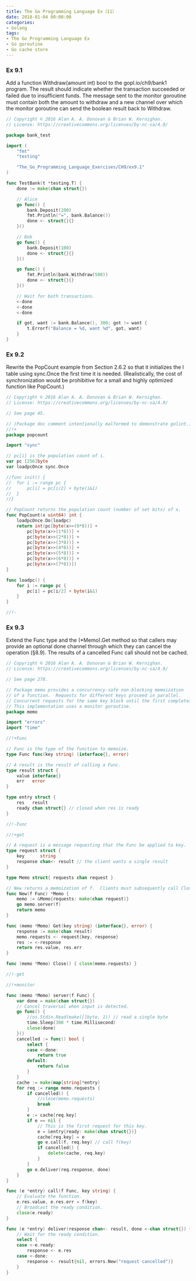 ```yaml
---
title: The Go Programming Language Ex（11）
date: 2018-01-04 00:00:00
categories:
- Golang
tags:
- The Go Programming Language Ex
- Go goroutine
- Go cache store
---
```


### Ex 9.1

Add a function Withdraw(amount int) bool to the gopl.io/ch9/bank1 program. The result should indicate whether the transaction succeeded or failed due to insufﬁcient funds. The message sent to the monitor goroutine must contain both the amount to withdraw and a new channel over which the monitor goroutine can send the boolean result back to Withdraw.

<!-- more -->

```go
// Copyright © 2016 Alan A. A. Donovan & Brian W. Kernighan.
// License: https://creativecommons.org/licenses/by-nc-sa/4.0/

package bank_test

import (
	"fmt"
	"testing"

	"The_Go_Programming_Language_Exercises/CH9/ex9.1"
)

func TestBank(t *testing.T) {
	done := make(chan struct{})

	// Alice
	go func() {
		bank.Deposit(200)
		fmt.Println("=", bank.Balance())
		done <- struct{}{}
	}()

	// Bob
	go func() {
		bank.Deposit(100)
		done <- struct{}{}
	}()

	go func() {
		fmt.Println(bank.Withdraw(500))
		done <- struct{}{}
	}()

	// Wait for both transactions.
	<-done
	<-done
	<-done

	if got, want := bank.Balance(), 300; got != want {
		t.Errorf("Balance = %d, want %d", got, want)
	}
}
```

### Ex 9.2

Rewrite the PopCount example from Section 2.6.2 so that it initializes the l table using sync.Once the ﬁrst time it is needed. (Realistically, the cost of synchronization would be prohibitive for a small and highly optimized function like PopCount.)

```go
// Copyright © 2016 Alan A. A. Donovan & Brian W. Kernighan.
// License: https://creativecommons.org/licenses/by-nc-sa/4.0/

// See page 45.

// (Package doc comment intentionally malformed to demonstrate golint.)
//!+
package popcount

import "sync"

// pc[i] is the population count of i.
var pc [256]byte
var loadpcOnce sync.Once

//func init() {
//	for i := range pc {
//		pc[i] = pc[i/2] + byte(i&1)
//	}
//}

// PopCount returns the population count (number of set bits) of x.
func PopCount(x uint64) int {
	loadpcOnce.Do(loadpc)
	return int(pc[byte(x>>(0*8))] +
		pc[byte(x>>(1*8))] +
		pc[byte(x>>(2*8))] +
		pc[byte(x>>(3*8))] +
		pc[byte(x>>(4*8))] +
		pc[byte(x>>(5*8))] +
		pc[byte(x>>(6*8))] +
		pc[byte(x>>(7*8))])
}

func loadpc() {
	for i := range pc {
		pc[i] = pc[i/2] + byte(i&1)
	}
}

//!-

```



### Ex 9.3

Extend the Func type and the (*Memo).Get method so that callers may provide an optional done channel through which they can cancel the operation (§8.9). The results of a cancelled Func call should not be cached.

```go
// Copyright © 2016 Alan A. A. Donovan & Brian W. Kernighan.
// License: https://creativecommons.org/licenses/by-nc-sa/4.0/

// See page 278.

// Package memo provides a concurrency-safe non-blocking memoization
// of a function.  Requests for different keys proceed in parallel.
// Concurrent requests for the same key block until the first completes.
// This implementation uses a monitor goroutine.
package memo

import "errors"
import "time"

//!+Func

// Func is the type of the function to memoize.
type Func func(key string) (interface{}, error)

// A result is the result of calling a Func.
type result struct {
	value interface{}
	err   error
}

type entry struct {
	res   result
	ready chan struct{} // closed when res is ready
}

//!-Func

//!+get

// A request is a message requesting that the Func be applied to key.
type request struct {
	key      string
	response chan<- result // the client wants a single result
}

type Memo struct{ requests chan request }

// New returns a memoization of f.  Clients must subsequently call Close.
func New(f Func) *Memo {
	memo := &Memo{requests: make(chan request)}
	go memo.server(f)
	return memo
}

func (memo *Memo) Get(key string) (interface{}, error) {
	response := make(chan result)
	memo.requests <- request{key, response}
	res := <-response
	return res.value, res.err
}

func (memo *Memo) Close() { close(memo.requests) }

//!-get

//!+monitor

func (memo *Memo) server(f Func) {
	var done = make(chan struct{})
	// Cancel traversal when input is detected.
	go func() {
		//os.Stdin.Read(make([]byte, 1)) // read a single byte
		time.Sleep(300 * time.Millisecond)
		close(done)
	}()
	cancelled := func() bool {
		select {
		case <-done:
			return true
		default:
			return false
		}
	}
	cache := make(map[string]*entry)
	for req := range memo.requests {
		if cancelled() {
			//close(memo.requests)
			break
		}
		e := cache[req.key]
		if e == nil {
			// This is the first request for this key.
			e = &entry{ready: make(chan struct{})}
			cache[req.key] = e
			go e.call(f, req.key) // call f(key)
			if cancelled() {
				delete(cache, req.key)
			}
		}
		go e.deliver(req.response, done)
	}
}

func (e *entry) call(f Func, key string) {
	// Evaluate the function.
	e.res.value, e.res.err = f(key)
	// Broadcast the ready condition.
	close(e.ready)
}

func (e *entry) deliver(response chan<- result, done <-chan struct{}) {
	// Wait for the ready condition.
	select {
	case <-e.ready:
		response <- e.res
	case <-done:
		response <- result{nil, errors.New("request cancelled")}
	}
}
```

